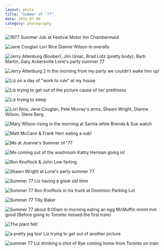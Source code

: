 ```yaml
---
layout: photo
title: "Summer of '77"
date: 2015-07-09
category: photography
---
```


![1977 Summer Job at Festival Motor Inn Chambermaid](https://googledrive.com/host/0B9DL4N779pZbfjZRWU5xVzNfS0t6Z01yMlBNa3NoME5mTHNsdkhQbHlmU01mXzlUeXc0Mzg/1977%20Summer%20Job%20at%20Festival%20Motor%20Inn%20Chambermaid)

![Jane Couglan Lori Rice Dianne Wilson in overalls](https://googledrive.com/host/0B9DL4N779pZbfjZRWU5xVzNfS0t6Z01yMlBNa3NoME5mTHNsdkhQbHlmU01mXzlUeXc0Mzg/Jane%20Couglan%20Lori%20Rice%20Dianne%20Wilson%20in%20overalls)

![Jerry Altenburg (Boober), Jim Uniac, Brad Lotz (pretty body), Barb Martin, Gary Ackersville Lorie's party summer 77](https://googledrive.com/host/0B9DL4N779pZbfjZRWU5xVzNfS0t6Z01yMlBNa3NoME5mTHNsdkhQbHlmU01mXzlUeXc0Mzg/Jerry%20Altenburg%20(Boober),%20Jim%20Uniac,%20Brad%20Lotz%20(pretty%20body),%20Barb%20Martin,%20Gary%20Ackersville%20Lorie's%20party%20summer%2077)

![Jerry Altenburg 2 in the morning from my party we couldn't wake him up!](https://googledrive.com/host/0B9DL4N779pZbfjZRWU5xVzNfS0t6Z01yMlBNa3NoME5mTHNsdkhQbHlmU01mXzlUeXc0Mzg/Jerry%20Altenburg%202%20in%20the%20morning%20from%20my%20party%20we%20couldn't%20wake%20him%20up!)

![Liz on a day of "work to rule" at my house](https://googledrive.com/host/0B9DL4N779pZbfjZRWU5xVzNfS0t6Z01yMlBNa3NoME5mTHNsdkhQbHlmU01mXzlUeXc0Mzg/Liz%20on%20a%20day%20of%20%22work%20to%20rule%22%20at%20my%20house)

![Liz trying to get out of the picture cause of her prettiness](https://googledrive.com/host/0B9DL4N779pZbfjZRWU5xVzNfS0t6Z01yMlBNa3NoME5mTHNsdkhQbHlmU01mXzlUeXc0Mzg/Liz%20trying%20to%20get%20out%20of%20the%20picture%20cause%20of%20her%20prettiness)

![Liz trying to sleep](https://googledrive.com/host/0B9DL4N779pZbfjZRWU5xVzNfS0t6Z01yMlBNa3NoME5mTHNsdkhQbHlmU01mXzlUeXc0Mzg/Liz%20trying%20to%20sleep)

![Lori Rice, Jane Couglan, Pete Murray's arms, Shawn Wright, Dianne Wilson, Steve Berg](https://googledrive.com/host/0B9DL4N779pZbfjZRWU5xVzNfS0t6Z01yMlBNa3NoME5mTHNsdkhQbHlmU01mXzlUeXc0Mzg/Lori%20Rice,%20Jane%20Couglan,%20Pete%20Murray's%20arms,%20Shawn%20Wright,%20Dianne%20Wilson,%20Steve%20Berg)

![Mary Wilson rising in the morning at Sarnia while Brenda & Sue watch](https://googledrive.com/host/0B9DL4N779pZbfjZRWU5xVzNfS0t6Z01yMlBNa3NoME5mTHNsdkhQbHlmU01mXzlUeXc0Mzg/Mary%20Wilson%20rising%20in%20the%20morning%20at%20Sarnia%20while%20Brenda%20&%20Sue%20watch)

![Matt McCann & Frank Herr eating a sub!](https://googledrive.com/host/0B9DL4N779pZbfjZRWU5xVzNfS0t6Z01yMlBNa3NoME5mTHNsdkhQbHlmU01mXzlUeXc0Mzg/Matt%20McCann%20&%20Frank%20Herr%20eating%20a%20sub!)

![Me at Joanne's Summer of '77](https://googledrive.com/host/0B9DL4N779pZbfjZRWU5xVzNfS0t6Z01yMlBNa3NoME5mTHNsdkhQbHlmU01mXzlUeXc0Mzg/Me%20at%20Joanne's%20Summer%20of%20'77)

![Me coming out of the washroom Kathy Herman going in!](https://googledrive.com/host/0B9DL4N779pZbfjZRWU5xVzNfS0t6Z01yMlBNa3NoME5mTHNsdkhQbHlmU01mXzlUeXc0Mzg/Me%20coming%20out%20of%20the%20washroom%20Kathy%20Herman%20going%20in!)

![Ron Knoflock & John Low farting](https://googledrive.com/host/0B9DL4N779pZbfjZRWU5xVzNfS0t6Z01yMlBNa3NoME5mTHNsdkhQbHlmU01mXzlUeXc0Mzg/Ron%20Knoflock%20&%20John%20Low%20farting)

![Shawn Wright at Lorie's party summer 77](https://googledrive.com/host/0B9DL4N779pZbfjZRWU5xVzNfS0t6Z01yMlBNa3NoME5mTHNsdkhQbHlmU01mXzlUeXc0Mzg/Shawn%20Wright%20at%20Lorie's%20party%20summer%2077)

![Summer 77 Liz having a great old time](https://googledrive.com/host/0B9DL4N779pZbfjZRWU5xVzNfS0t6Z01yMlBNa3NoME5mTHNsdkhQbHlmU01mXzlUeXc0Mzg/Summer%2077%20Liz%20having%20a%20great%20old%20time)

![Summer 77 Ron Knoflock in his truck at Dominion Parking Lot](https://googledrive.com/host/0B9DL4N779pZbfjZRWU5xVzNfS0t6Z01yMlBNa3NoME5mTHNsdkhQbHlmU01mXzlUeXc0Mzg/Summer%2077%20Ron%20Knoflock%20in%20his%20truck%20at%20Dominion%20Parking%20Lot)

![Summer 77 Tilly Baker](https://googledrive.com/host/0B9DL4N779pZbfjZRWU5xVzNfS0t6Z01yMlBNa3NoME5mTHNsdkhQbHlmU01mXzlUeXc0Mzg/Summer%2077%20Tilly%20Baker)

![Summer 77 about 8:00am in morning eating an egg McMuffin mmm mm good (Before going to Toronto missed the first train)](https://googledrive.com/host/0B9DL4N779pZbfjZRWU5xVzNfS0t6Z01yMlBNa3NoME5mTHNsdkhQbHlmU01mXzlUeXc0Mzg/Summer%2077%20about%208:00am%20in%20morning%20eating%20an%20egg%20McMuffin%20mmm%20mm%20good%20(Before%20going%20to%20Toronto%20missed%20the%20first%20train))

![The plant fell!](https://googledrive.com/host/0B9DL4N779pZbfjZRWU5xVzNfS0t6Z01yMlBNa3NoME5mTHNsdkhQbHlmU01mXzlUeXc0Mzg/The%20plant%20fell!)

![a pretty jog too! Liz trying to get out of another picture](https://googledrive.com/host/0B9DL4N779pZbfjZRWU5xVzNfS0t6Z01yMlBNa3NoME5mTHNsdkhQbHlmU01mXzlUeXc0Mzg/a%20pretty%20jog%20too!%20Liz%20trying%20to%20get%20out%20of%20another%20picture)

![summer 77 Liz drinking a shot of Rye coming home from Toronto on train](https://googledrive.com/host/0B9DL4N779pZbfjZRWU5xVzNfS0t6Z01yMlBNa3NoME5mTHNsdkhQbHlmU01mXzlUeXc0Mzg/summer%2077%20Liz%20drinking%20a%20shot%20of%20Rye%20coming%20home%20from%20Toronto%20on%20train)
